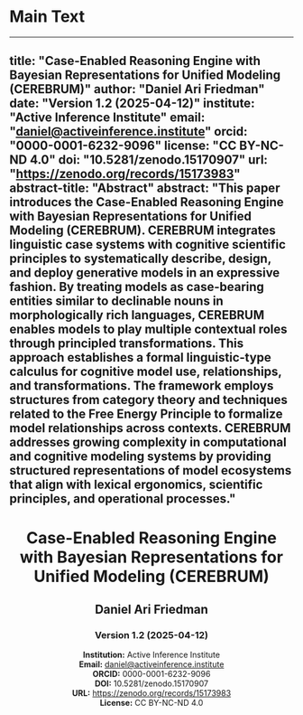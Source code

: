 # Main Text

---
title: "Case-Enabled Reasoning Engine with Bayesian Representations for Unified Modeling (CEREBRUM)"
author: "Daniel Ari Friedman"
date: "Version 1.2 (2025-04-12)"
institute: "Active Inference Institute"
email: "daniel@activeinference.institute"
orcid: "0000-0001-6232-9096"
license: "CC BY-NC-ND 4.0"
doi: "10.5281/zenodo.15170907"
url: "https://zenodo.org/records/15173983"
abstract-title: "Abstract"
abstract: "This paper introduces the Case-Enabled Reasoning Engine with Bayesian Representations for Unified Modeling (CEREBRUM). CEREBRUM integrates linguistic case systems with cognitive scientific principles to systematically describe, design, and deploy generative models in an expressive fashion. By treating models as case-bearing entities similar to declinable nouns in morphologically rich languages, CEREBRUM enables models to play multiple contextual roles through principled transformations. This approach establishes a formal linguistic-type calculus for cognitive model use, relationships, and transformations. The framework employs structures from category theory and techniques related to the Free Energy Principle to formalize model relationships across contexts. CEREBRUM addresses growing complexity in computational and cognitive modeling systems by providing structured representations of model ecosystems that align with lexical ergonomics, scientific principles, and operational processes."
---

<div style="text-align: center; margin-bottom: 2em;">
<h1>Case-Enabled Reasoning Engine with Bayesian Representations for Unified Modeling (CEREBRUM)</h1>
<h2>Daniel Ari Friedman</h2>
<h3>Version 1.2 (2025-04-12)</h3>

**Institution:** Active Inference Institute  
**Email:** daniel@activeinference.institute  
**ORCID:** 0000-0001-6232-9096  
**DOI:** 10.5281/zenodo.15170907  
**URL:** https://zenodo.org/records/15173983  
**License:** CC BY-NC-ND 4.0  
</div> 
